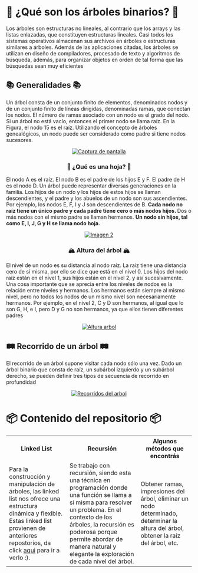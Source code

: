 # 🌳 ¿Qué son los árboles binarios? 🌳  
<p> Los árboles son estructuras no lineales, al contrario que los arrays y las listas enlazadas, que 
constituyen estructuras lineales.
Casi todos los sistemas operativos almacenan sus archivos en árboles o estructuras similares a 
árboles. Además de las aplicaciones citadas, los árboles se utilizan en diseño de compiladores, 
procesado de texto y algoritmos de búsqueda, además, para organizar objetos en orden de tal 
forma que las búsquedas sean muy eficientes</p>

## 📚 Generalidades 📚
<p> Un árbol consta de un conjunto finito de elementos, denominados nodos y de un conjunto finito de 
líneas dirigidas, denominadas ramas, que conectan los nodos. El número de ramas asociado con un 
nodo es el grado del nodo.  
Si un árbol no está vacío, entonces el primer nodo se llama raíz. En la Figura, el nodo 15 es el raíz. 
Utilizando el concepto de árboles genealógicos, un nodo puede ser considerado como padre si tiene 
nodos sucesores. </p>

<p align="center">
  <a href="https://postimg.cc/0MxhbDMw">
    <img src="https://i.postimg.cc/Kzgbp5mJ/Captura-de-pantalla-2023-12-25-183205.png" alt="Captura de pantalla">
  </a>
</p>

<h3 align="center"> 🍃 ¿Qué es una hoja? 🍃 </h3>

<p> El nodo A es el raíz. El nodo B es el padre de los hijos E y F. El padre de H es el nodo D. Un árbol 
puede representar diversas generaciones en la familia. Los hijos de un nodo y los hijos de estos hijos 
se llaman descendientes, y el padre y los abuelos de un nodo son sus ascendientes. Por ejemplo, los 
nodos E, F, I y J son descendientes de B. <b>Cada nodo no raíz tiene un único padre y cada padre 
tiene cero o más nodos hijos. </b> Dos o más nodos con el mismo padre se llaman hermanos. <b>Un nodo 
sin hijos, tal como E, I, J, G y H se llama nodo hoja. </p> </b>  

<p align="center">
  <a href="https://postimg.cc/YjFmpFN3">
    <img src="https://i.postimg.cc/SQTLf7Jw/2.png" alt="Imagen 2">
  </a>
</p>

<h3 align="center">🏔️ Altura del árbol 🏔️ </h3>

<p> El nivel de un nodo es su distancia al nodo raíz. La raíz tiene una distancia cero de sí misma, por ello 
se dice que está en el nivel 0. Los hijos del nodo raíz están en el nivel 1, sus hijos están en el nivel 2, 
y así sucesivamente. Una cosa importante que se aprecia entre los niveles de nodos es la relación 
entre niveles y hermanos. Los hermanos están siempre al mismo nivel, pero no todos los nodos de 
un mismo nivel son necesariamente hermanos. Por ejemplo, en el nivel 2, C y D son hermanos, al 
igual que lo son G, H, e I, pero D y G no son hermanos, ya que ellos tienen diferentes padres</p>

<p align="center">
<a href="https://postimg.cc/NLMvmhfC"> 
<img src="https://i.postimg.cc/L4k4d2dS/3.png" alt="Altura arbol">
</a>
</p>

## 🛤️ Recorrido de un árbol 🛤️  

<p> El recorrido de un árbol supone visitar cada nodo sólo una vez. Dado un árbol binario que consta de 
raíz, un subárbol izquierdo y un subárbol derecho, se pueden definir tres tipos de secuencia de 
recorrido en profundidad </p>

<p align="center">
<a href="https://postimg.cc/LJBmvtdx">
<img src="https://i.postimg.cc/QdvV8mfZ/4.png" alt="Recorridos del arbol">
</a>
</p>

# 📦 Contenido del repositorio 📦

<table>
  <tr>
    <th>Linked List</th>
    <th>Recursión</th>
    <th>Algunos métodos que encontrás</th>
  </tr>
  <tr>
    <td> Para la construcción y manipulación de árboles, las linked list nos ofrece una estructura dinámica y flexible. Estas linked list provienen de anteriores repostorios, da click  <a href="https://github.com/Arguellis17/edd-linked-list-java">aqui</a> para ir a verlo :). </td>
    <td> Se trabajo con recursión, siendo esta una técnica en programación donde una función se llama a sí misma para resolver un problema. En el contexto de los árboles, la recursión es poderosa porque permite abordar de manera natural y elegante la exploración de cada nivel del árbol.</td>
  <td> Obtener ramas, impresiones del árbol, eliminar un nodo determinado, determinar la altura del árbol, obtener la raíz del árbol, etc.
</td>
  </tr>
</table>
 

